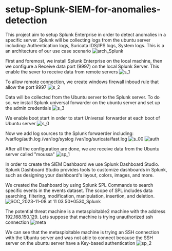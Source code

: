 # setup-Splunk-SIEM-for-anomalies-detection
This project aim to setup Splunk Enterprise in order to detect anomalies in a specific server. Splunk will be collecting logs from the ubuntu server including: Authentication logs, Suricata IDS/IPS logs, System logs.
This is a an architecture of our use case scenario 
![arch_Splunk](https://github.com/MOUSSADOUNDA/setup-Splunk-SIEM-for-anomalies-detection/assets/129728703/da1e441f-ff81-4f1e-878a-1b15401a72a4)

First and foremost, we install Splunk Enterprise on the local machine, then we configure a Receive data port (9997) on the local Splunk Server. This enable the sever to receive data from remote servers
![s_1](https://github.com/MOUSSADOUNDA/setup-Splunk-SIEM-for-anomalies-detection/assets/129728703/1acb6f45-4f71-43c4-a482-41c2a6bb6cb7)

To allow remote connection, we create windows firewall inboud rule that allow the port 9997
![s_2](https://github.com/MOUSSADOUNDA/setup-Splunk-SIEM-for-anomalies-detection/assets/129728703/25db0f0d-6f2d-4d56-bf44-2ade1277b41d)

Data will be collected from the Ubuntu server to the Splunk server. To do so, we install Splunk universal forwarder on the ubuntu server and set up the admin credentials
![s_3](https://github.com/MOUSSADOUNDA/setup-Splunk-SIEM-for-anomalies-detection/assets/129728703/56990ca6-0c19-4e68-855a-d455b3eaa2f8)

We enable boot start in order to start Universal forwarder at each boot of Ubuntu server
![s_0](https://github.com/MOUSSADOUNDA/setup-Splunk-SIEM-for-anomalies-detection/assets/129728703/01129e90-0fdb-415d-bfe4-509fd2d03c78)

Now we add log sources to the Splunk forwaerder including:
/var/log/auth.log
/var/log/syslog
/var/log/suricata/fast.log
![s_00](https://github.com/MOUSSADOUNDA/setup-Splunk-SIEM-for-anomalies-detection/assets/129728703/718da19a-8e88-4a60-820e-7e9ed902ecf3)
![auth](https://github.com/MOUSSADOUNDA/setup-Splunk-SIEM-for-anomalies-detection/assets/129728703/8b21fbbd-8133-4d3c-8b7d-3562bd5c7175)

After all the configuration are done, we are receive data from the Ubuntu server called "moussa"
![sp_1](https://github.com/MOUSSADOUNDA/setup-Splunk-SIEM-for-anomalies-detection/assets/129728703/fcebb2b1-4bdc-4aa2-bb97-3199273a5dcf)

In order to create the SIEM Dashbaord we use Splunk Dashboard Studio. Splunk Dashboard Studio provides tools to customize dashboards in Splunk, such as designing your dashboard's layout, colors, images, and more.

We created the Dashboard by using Splunk SPL Commands to search specific events in the events dataset. The scope of SPL includes data searching, filtering, modification, manipulation, insertion, and deletion.
![SOC_2023-11-08 at 11 03 50+0530_Splunk](https://github.com/MOUSSADOUNDA/setup-Splunk-SIEM-for-anomalies-detection/assets/129728703/9f22fede-6a29-40ed-94ce-7d4b3ce1ab02)

The potential threat machine is a metasploitable2 machine with the address 192.168.150.129. Lets suppose that machine is trying unauthorized ssh connection
![meta](https://github.com/MOUSSADOUNDA/setup-Splunk-SIEM-for-anomalies-detection/assets/129728703/6e5f5aa3-fec4-4442-94ff-679893125ed7)

We can see that the metasploitable machine is trying an SSH connection with the Ubuntu server and was not able to connect because the SSH server on the ubuntu server have a Key-based authentication
![sp_2](https://github.com/MOUSSADOUNDA/setup-Splunk-SIEM-for-anomalies-detection/assets/129728703/8e1bc1a2-d5d3-4483-8de6-ddcd17ffe231)

